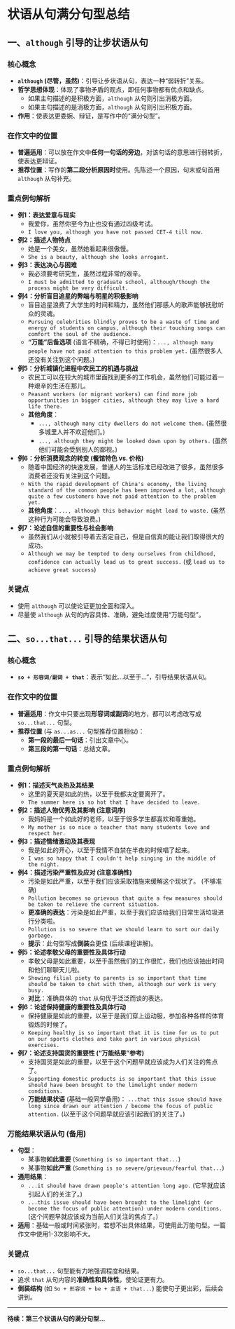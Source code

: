 # 状语从句满分句型总结
## 一、`although` 引导的让步状语从句
### 核心概念
* **`although` (尽管，虽然)**：引导让步状语从句，表达一种“弱转折”关系。
* **哲学思想体现**：体现了事物矛盾的观点，即任何事物都有优点和缺点。
    * 如果主句描述的是积极方面，`although` 从句则引出消极方面。
    * 如果主句描述的是消极方面，`although` 从句则引出积极方面。
* **作用**：使表达更委婉、辩证，是写作中的“满分句型”。
### 在作文中的位置
* **普遍适用**：可以放在作文中**任何一句话的旁边**，对该句话的意思进行弱转折，使表达更辩证。
* **推荐位置**：写作的**第二段分析原因时**使用。先陈述一个原因，句末或句首用 `although` 从句补充。
### 重点例句解析
* **例1：表达爱意与现实**
    * 我爱你，虽然你至今为止也没有通过四级考试。
    * `I love you, although you have not passed CET-4 till now.`
* **例2：描述人物特点**
    * 她是一个美女，虽然她看起来很傲慢。
    * `She is a beauty, although she looks arrogant.`
* **例3：表达决心与困难**
    * 我必须要考研究生，虽然过程非常的艰辛。
    * `I must be admitted to graduate school, although/though the process might be very difficult.`
* **例4：分析盲目追星的弊端与明星的积极影响**
    * 盲目追星浪费了大学生的时间和精力，虽然他们那感人的歌声能够抚慰听众的灵魂。
    * `Pursuing celebrities blindly proves to be a waste of time and energy of students on campus, although their touching songs can comfort the soul of the audience.`
    * **“万能”后备选项** (语言不精确，不得已时使用)：`..., although many people have not paid attention to this problem yet.` (虽然很多人还没有关注到这个问题。)
* **例5：分析城镇化进程中农民工的机遇与挑战**
    * 农民工可以在较大的城市里面找到更多的工作机会，虽然他们可能过着一种艰辛的生活在那儿。
    * `Peasant workers (or migrant workers) can find more job opportunities in bigger cities, although they may live a hard life there.`
    * **其他角度**：
        * `..., although many city dwellers do not welcome them.` (虽然很多城里人并不欢迎他们。)
        * `..., although they might be looked down upon by others.` (虽然他们可能会受到别人的鄙视。)
* **例6：分析消费观念的转变 (餐馆特色 vs. 价格)**
    * 随着中国经济的快速发展，普通人的生活标准已经改进了很多，虽然很多消费者还没有关注到这个问题。
    * `With the rapid development of China's economy, the living standard of the common people has been improved a lot, although quite a few customers have not paid attention to the problem yet.`
    * **其他角度**：`..., although this behavior might lead to waste.` (虽然这种行为可能会导致浪费。)
* **例7：论述自信的重要性与社会影响**
    * 虽然我们从小就被引导着去否定自己，但是自信真的能让我们取得很大的成功。
    * `Although we may be tempted to deny ourselves from childhood, confidence can actually lead us to great success.` (或 `lead us to achieve great success`)
### 关键点
* 使用 `although` 可以使论证更加全面和深入。
* 尽量使 `although` 从句的内容具体、准确，避免过度使用“万能句型”。
## 二、`so...that...` 引导的结果状语从句
### 核心概念
* **`so + 形容词/副词 + that`**：表示“如此...以至于...”，引导结果状语从句。
### 在作文中的位置
* **普遍适用**：作文中只要出现**形容词或副词**的地方，都可以考虑改写成 `so...that...` 句型。
* **推荐位置** (与 `as...as...` 句型推荐位置相似)：
    * **第一段的最后一句话**：引出文章中心。
    * **第三段的第一句话**：总结文章。
### 重点例句解析
* **例1：描述天气炎热及其结果**
    * 这里的夏天是如此的热，以至于我都决定要离开了。
    * `The summer here is so hot that I have decided to leave.`
* **例2：描述人物优秀及其影响 (注意词序)**
    * 我妈妈是一个如此好的老师，以至于很多学生都喜欢和尊重她。
    * `My mother is so nice a teacher that many students love and respect her.`
* **例3：描述情绪激动及其表现**
    * 我是如此的开心，以至于我情不自禁在半夜的时候唱了起来。
    * `I was so happy that I couldn't help singing in the middle of the night.`
* **例4：描述污染严重性及应对 (注意准确性)**
    * 污染是如此严重，以至于我们应该采取措施来缓解这个现状了。 (不够准确)
    * `Pollution becomes so grievous that quite a few measures should be taken to relieve the current situation.`
    * **更准确的表达**：污染是如此严重，以至于我们应该给我们日常生活垃圾进行分类啦。
    * `Pollution is so severe that we should learn to sort our daily garbage.`
    * **提示**：此句型写成**倒装**会更佳 (后续课程讲解)。
* **例5：论述孝敬父母的重要性及具体行动**
    * 孝敬父母是如此重要，以至于虽然我们的工作很忙，我们也应该抽出时间和他们聊聊天儿啦。
    * `Showing filial piety to parents is so important that time should be taken to chat with them, although our work is very busy.`
    * **对比**：准确具体的 `that` 从句优于泛泛而谈的表达。
* **例6：论述保持健康的重要性及具体行动**
    * 保持健康是如此的重要，以至于是我们穿上运动服，参加各种各样的体育锻炼的时候了。
    * `Keeping healthy is so important that it is time for us to put on our sports clothes and take part in various physical exercises.`
* **例7：论述支持国货的重要性 (“万能结果”参考)**
    * 支持国货是如此的重要，以至于这个问题早就应该成为人们关注的焦点了。
    * `Supporting domestic products is so important that this issue should have been brought to the limelight under modern conditions.`
    * **万能结果状语** (基础一般同学备用)： `...that this issue should have long since drawn our attention / become the focus of public attention.` (以至于这个问题早就应该引起我们的关注了。)
### 万能结果状语从句 (备用)
* **句型**：
    * 某事物**如此重要** (`Something is so important that...`)
    * 某事物**如此严重** (`Something is so severe/grievous/fearful that...`)
* **通用结果**：
    * `...it should have drawn people's attention long ago.` (它早就应该引起人们的关注了。)
    * `...this issue should have been brought to the limelight (or become the focus of public attention) under modern conditions.` (这个问题早就应该成为当前人们关注的焦点了。)
* **适用**：基础一般或时间紧张时，若想不出具体结果，可使用此万能句型。一篇作文中使用1-3次影响不大。
### 关键点
* `so...that...` 句型能有力地强调程度和结果。
* 追求 `that` 从句内容的**准确性和具体性**，使论证更有力。
* **倒装结构** (如 `So + 形容词 + be + 主语 + that...`) 能使句子更出彩，后续会讲到。
---
**待续：第三个状语从句的满分句型...**